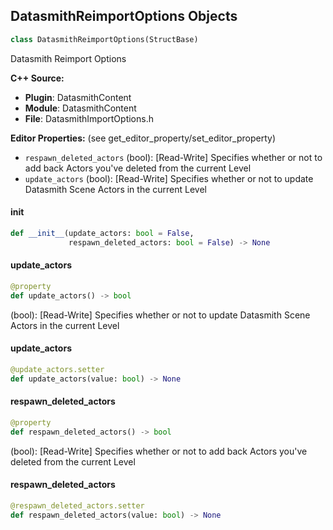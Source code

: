 ## DatasmithReimportOptions Objects

```python
class DatasmithReimportOptions(StructBase)
```

Datasmith Reimport Options

**C++ Source:**

- **Plugin**: DatasmithContent
- **Module**: DatasmithContent
- **File**: DatasmithImportOptions.h

**Editor Properties:** (see get_editor_property/set_editor_property)

- ``respawn_deleted_actors`` (bool):  [Read-Write] Specifies whether or not to add back Actors you've deleted from the current Level
- ``update_actors`` (bool):  [Read-Write] Specifies whether or not to update Datasmith Scene Actors in the current Level

<a id="unreal.DatasmithReimportOptions.__init__"></a>

#### __init__

```python
def __init__(update_actors: bool = False,
             respawn_deleted_actors: bool = False) -> None
```

<a id="unreal.DatasmithReimportOptions.update_actors"></a>

#### update_actors

```python
@property
def update_actors() -> bool
```

(bool):  [Read-Write] Specifies whether or not to update Datasmith Scene Actors in the current Level

<a id="unreal.DatasmithReimportOptions.update_actors"></a>

#### update_actors

```python
@update_actors.setter
def update_actors(value: bool) -> None
```

<a id="unreal.DatasmithReimportOptions.respawn_deleted_actors"></a>

#### respawn_deleted_actors

```python
@property
def respawn_deleted_actors() -> bool
```

(bool):  [Read-Write] Specifies whether or not to add back Actors you've deleted from the current Level

<a id="unreal.DatasmithReimportOptions.respawn_deleted_actors"></a>

#### respawn_deleted_actors

```python
@respawn_deleted_actors.setter
def respawn_deleted_actors(value: bool) -> None
```

<a id="unreal.DatasmithImportBaseOptions"></a>